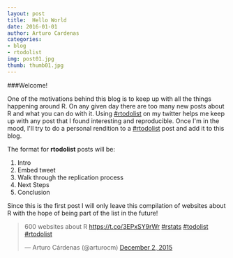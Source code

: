 ```yaml
---
layout: post
title:  Hello World
date: 2016-01-01
author: Arturo Cardenas
categories:
- blog
- rtodolist
img: post01.jpg
thumb: thumb01.jpg
---
```


###Welcome!

One of the motivations behind this blog is to keep up with all the things happening around R. On any given day there are too many new posts about R and what you can do with it. Using [#rtodolist](https://twitter.com/search?q=%23rtodolist&src=typd) on my twitter helps me keep up with any post that I found interesting and reproducible. Once I'm in the mood, I'll try to do a personal rendition to a [#rtodolist](https://twitter.com/search?q=%23rtodolist&src=typd) post and add it to this blog. 

<!--more-->

The format for **rtodolist** posts will be:

1. Intro
2. Embed tweet 
3. Walk through the replication process
4. Next Steps
5. Conclusion

Since this is the first post I will only leave this compilation of websites about R with the hope of being part of the list in the future! 

<blockquote class="twitter-tweet" lang="en"><p lang="en" dir="ltr">600 websites about R <a href="https://t.co/3EPxSY9rWr">https://t.co/3EPxSY9rWr</a> <a href="https://twitter.com/hashtag/rstats?src=hash">#rstats</a> <a href="https://twitter.com/hashtag/todolist?src=hash">#todolist</a> <a href="https://twitter.com/hashtag/rtodolist?src=hash">#rtodolist</a></p>&mdash; Arturo Cárdenas (@arturocm) <a href="https://twitter.com/arturocm/status/672189382758113281">December 2, 2015</a></blockquote>
<script async src="//platform.twitter.com/widgets.js" charset="utf-8"></script>
